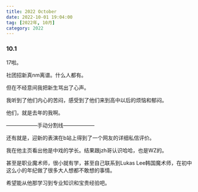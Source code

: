 ```yaml
---
title: 2022 October
date: 2022-10-01 19:04:00
tag: [2022年, 10月]
category: 2022
---
```


### 10.1

17啦。

社团招新真nm离谱。什么人都有。

但在不经意间我把新生骂出了心声。

我听到了他们内心的苦闷，感受到了他们来到高中以后的烦恼和郁闷。

他们，就是去年的我啊。

——————手动分割线——————

还有就是，迎新的表演在b站上得到了一个网友的详细私信评价。

我在他主页看出他是中戏的学长。结果跟jzh哥认识哈哈，也是WZ的。

甚至是职业魔术师，很小就有学，甚至自己联系到Lukas Lee韩国魔术师，在初中这么小的年纪做了很多大人想都不敢想的事情。

希望能从他那学习到专业知识和宝贵经验吧。